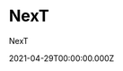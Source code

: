 ---
title: NexT
github: https://github.com/next-theme/hexo-theme-next
demo: https://theme-next.js.org/
license: GNU Affero General Public License version 3
author: NexT
author_link: ''
author_twitter: ''
date: 2021-04-29T00:00:00.000Z
ssg:
  - Hexo
cms: null
css: null
category: null
description: >-
  NexT is a high quality elegant Hexo theme. It is crafted from scratch with
  love. Elegant and powerful theme for Hexo.
draft: false
publish_date: '2020-04-05T03:43:31Z'
update_date: '2023-01-21T03:38:49Z'
github_star: 1786
github_fork: 336
---